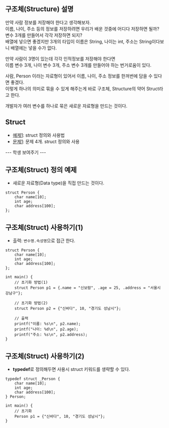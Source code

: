 ## 구조체(Structure) 설명

만약 사람 정보를 저장해야 한다고 생각해보자.  
이름, 나이, 주소 등의 정보를 저장하려면 우리가 배운 것중에 어디다 저장하면 될까?  
변수 3개를 만들어서 각각 저장하면 되지?  
배열에 넣으면 좋겠지만 3개의 타입이 이름은 String, 나이는 int, 주소는 String이다보니 배열에는 넣을 수가 없다.  
  
만약 사람이 3명이 있는데 각각 인적정보를 저장해야 한다면  
이름 변수 3개, 나이 변수 3개, 주소 변수 3개를 만들어야 하는 번거로움이 있다.  
  
사람, Person 이라는 자료형이 있어서 이름, 나이, 주소 정보를 한꺼번에 담을 수 있다면 좋겠다.  
이렇게 하나의 의미로 묶을 수 있게 해주는게 바로 구조체, Structure의 약어 Struct라고 한다.
  
개발자가 여러 변수를 하나로 묶은 새로운 자료형을 만드는 것이다.

## Struct
- [예제1](ex01/ex.c): struct 정의와 사용법
- [문제1](quiz01/README.md): 문제 4개. struct 정의와 사용

--- 학생 보여주기 ---
## 구조체(Struct) 정의 예제
* 새로운 자료형(Data type)을 직접 만드는 것이다.
```
struct Person {
    char name[10];
    int age;
    char address[100];
};
```

## 구조체(Struct) 사용하기(1)
* 출력: `변수명.속성명`으로 접근 한다.
```
struct Person {
    char name[10];
    int age;
    char address[100];
};

int main() {
    // 초기화 방법(1)
    struct Person p1 = {.name = "신보람", .age = 25, .address = "서울시 강남구"};

    // 초기화 방법(2)
    struct Person p2 = {"신바다", 10, "경기도 성남시"};

    // 출력
    printf("이름: %s\n", p2.name);
    printf("나이: %d\n", p2.age);
    printf("주소: %s\n", p2.address);
}
```

## 구조체(Struct) 사용하기(2)
* **typedef**로 정의해두면 사용시 struct 키워드를 생략할 수 있다. 
```
typedef struct _Person { 
    char name[10];
    int age;
    char address[100];
} Person;

int main() {
    // 초기화
    Person p1 = {"신바다", 10, "경기도 성남시"};    
}
```
